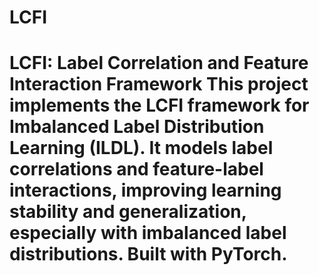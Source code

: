 # LCFI
# LCFI: Label Correlation and Feature Interaction Framework  This project implements the **LCFI** framework for Imbalanced Label Distribution Learning (ILDL). It models label correlations and feature-label interactions, improving learning stability and generalization, especially with imbalanced label distributions. Built with PyTorch. 
